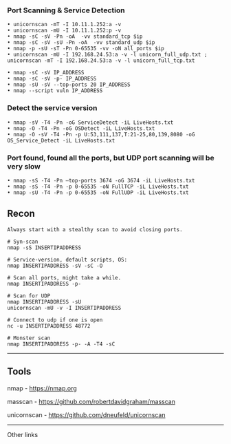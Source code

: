 ### Port Scanning & Service Detection

    • unicornscan -mT -I 10.11.1.252:a -v 
    • unicornscan -mU -I 10.11.1.252:p -v 
    • nmap -sC -sV -Pn -oA  -vv standard_tcp $ip
    • nmap -sC -sV -sU -Pn -oA  -vv standard_udp $ip
    • nmap -p -sU -sT -Pn 0-65535 -vv -oN all_ports $ip 
    • unicornscan -mU -I 192.168.24.53:a -v -l unicorn_full_udp.txt ;  unicornscan -mT -I 192.168.24.53:a -v -l unicorn_full_tcp.txt
    
    • nmap -sC -sV IP_ADDRESS
    • nmap -sC -sV -p- IP_ADDRESS
    • nmap -sU -sV --top-ports 20 IP_ADDRESS
    • nmap --script vuln IP_ADDRESS
    
   ### Detect the service version
   
    • nmap -sV -T4 -Pn -oG ServiceDetect -iL LiveHosts.txt
    • nmap -O -T4 -Pn -oG OSDetect -iL LiveHosts.txt
    • nmap -O -sV -T4 -Pn -p U:53,111,137,T:21-25,80,139,8080 -oG OS_Service_Detect -iL LiveHosts.txt
    
   ### Port found, found all the ports, but UDP port scanning will be very slow
   
    • nmap -sS -T4 -Pn –top-ports 3674 -oG 3674 -iL LiveHosts.txt
    • nmap -sS -T4 -Pn -p 0-65535 -oN FullTCP -iL LiveHosts.txt
    • nmap -sU -T4 -Pn -p 0-65535 -oN FullUDP -iL LiveHosts.txt


## Recon

```
Always start with a stealthy scan to avoid closing ports.

# Syn-scan
nmap -sS INSERTIPADDRESS

# Service-version, default scripts, OS:
nmap INSERTIPADDRESS -sV -sC -O

# Scan all ports, might take a while.
nmap INSERTIPADDRESS -p-

# Scan for UDP
nmap INSERTIPADDRESS -sU
unicornscan -mU -v -I INSERTIPADDRESS

# Connect to udp if one is open
nc -u INSERTIPADDRESS 48772

# Monster scan
nmap INSERTIPADDRESS -p- -A -T4 -sC
```

___________________________________________________________________________________________________________________________________
## Tools

nmap - https://nmap.org

masscan - https://github.com/robertdavidgraham/masscan

unicornscan - https://github.com/dneufeld/unicornscan
________________________________________________________________________________________________________________________________
Other links
